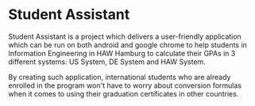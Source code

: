 # Student Assistant

Student Assistant is a project which delivers a user-friendly application which can be run on both android and google chrome to help students in Information Engineering in HAW Hamburg to calculate their GPAs in 3 different systems: US System, DE System and HAW System. 

By creating such application, international students who are already enrolled in the program won't have to worry about conversion formulas when it comes to using their graduation certificates in other countries.
